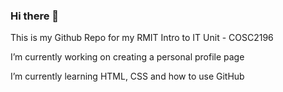 ### Hi there 👋


This is my Github Repo for my RMIT Intro to IT Unit - COSC2196 

I’m currently working on creating a personal profile page

I’m currently learning HTML, CSS and how to use GitHub


